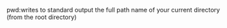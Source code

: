 pwd:writes to standard output the full path name of your current directory (from the root directory)
